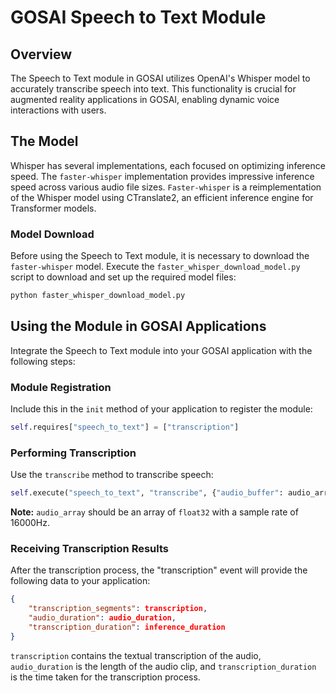 # GOSAI Speech to Text Module

## Overview
The Speech to Text module in GOSAI utilizes OpenAI's Whisper model to accurately transcribe speech into text. This functionality is crucial for augmented reality applications in GOSAI, enabling dynamic voice interactions with users.

## The Model
Whisper has several implementations, each focused on optimizing inference speed. The `faster-whisper` implementation provides impressive inference speed across various audio file sizes. `Faster-whisper` is a reimplementation of the Whisper model using CTranslate2, an efficient inference engine for Transformer models.

### Model Download
Before using the Speech to Text module, it is necessary to download the `faster-whisper` model. Execute the `faster_whisper_download_model.py` script to download and set up the required model files:

```bash
python faster_whisper_download_model.py
```

## Using the Module in GOSAI Applications
Integrate the Speech to Text module into your GOSAI application with the following steps:

### Module Registration
Include this in the `init` method of your application to register the module:

```python
self.requires["speech_to_text"] = ["transcription"]
```

### Performing Transcription
Use the `transcribe` method to transcribe speech:

```python
self.execute("speech_to_text", "transcribe", {"audio_buffer": audio_array})
```

**Note:** `audio_array` should be an array of `float32` with a sample rate of 16000Hz.

### Receiving Transcription Results
After the transcription process, the "transcription" event will provide the following data to your application:

```json
{
    "transcription_segments": transcription,
    "audio_duration": audio_duration,
    "transcription_duration": inference_duration
}
```

`transcription` contains the textual transcription of the audio, `audio_duration` is the length of the audio clip, and `transcription_duration` is the time taken for the transcription process.
